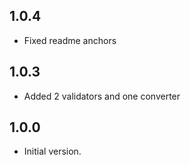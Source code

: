 ## 1.0.4
- Fixed readme anchors
## 1.0.3

- Added 2 validators and one converter
## 1.0.0

- Initial version.
